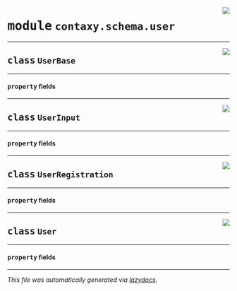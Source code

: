<!-- markdownlint-disable -->

<a href="https://github.com/ml-tooling/contaxy/blob/main/backend/src/contaxy/schema/user.py#L0"><img align="right" style="float:right;" src="https://img.shields.io/badge/-source-cccccc?style=flat-square"></a>

# <kbd>module</kbd> `contaxy.schema.user`






---

<a href="https://github.com/ml-tooling/contaxy/blob/main/backend/src/contaxy/schema/user.py#L15"><img align="right" style="float:right;" src="https://img.shields.io/badge/-source-cccccc?style=flat-square"></a>

## <kbd>class</kbd> `UserBase`





---

#### <kbd>property</kbd> fields








---

<a href="https://github.com/ml-tooling/contaxy/blob/main/backend/src/contaxy/schema/user.py#L30"><img align="right" style="float:right;" src="https://img.shields.io/badge/-source-cccccc?style=flat-square"></a>

## <kbd>class</kbd> `UserInput`





---

#### <kbd>property</kbd> fields








---

<a href="https://github.com/ml-tooling/contaxy/blob/main/backend/src/contaxy/schema/user.py#L34"><img align="right" style="float:right;" src="https://img.shields.io/badge/-source-cccccc?style=flat-square"></a>

## <kbd>class</kbd> `UserRegistration`





---

#### <kbd>property</kbd> fields








---

<a href="https://github.com/ml-tooling/contaxy/blob/main/backend/src/contaxy/schema/user.py#L44"><img align="right" style="float:right;" src="https://img.shields.io/badge/-source-cccccc?style=flat-square"></a>

## <kbd>class</kbd> `User`





---

#### <kbd>property</kbd> fields










---

_This file was automatically generated via [lazydocs](https://github.com/ml-tooling/lazydocs)._

